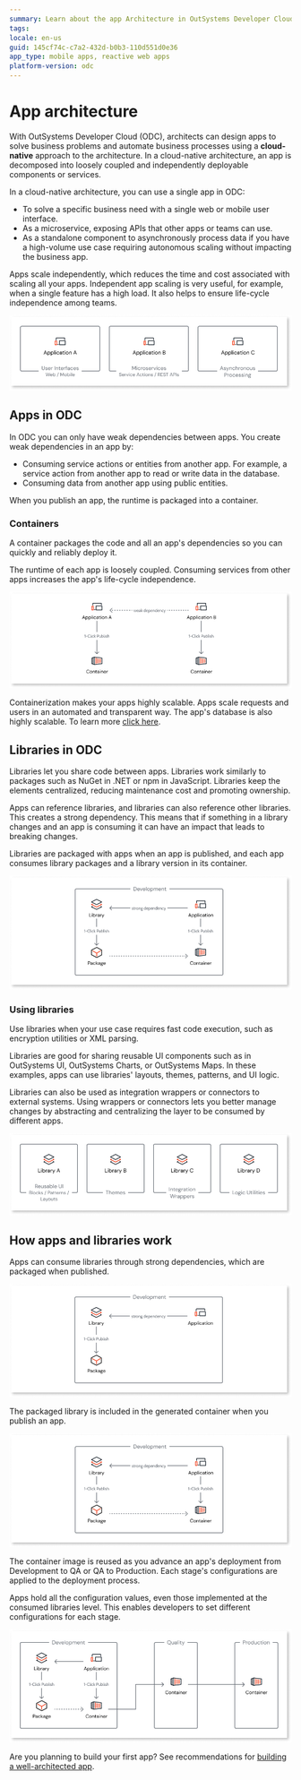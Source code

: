 ```yaml
---
summary: Learn about the app Architecture in OutSystems Developer Cloud (ODC)
tags: 
locale: en-us
guid: 145cf74c-c7a2-432d-b0b3-110d551d0e36
app_type: mobile apps, reactive web apps
platform-version: odc
---
```


# App architecture

With OutSystems Developer Cloud (ODC), architects can design apps to solve business problems and automate business processes using a **cloud-native** approach to the architecture. In a cloud-native architecture, an app is decomposed into loosely coupled and independently deployable components or services.

In a cloud-native architecture, you can use a single app in ODC:

* To solve a specific business need with a single web or mobile user interface. 
* As a microservice, exposing APIs that other apps or teams can use.
* As a standalone component to asynchronously process data if you have a high-volume use case requiring autonomous scaling without impacting the business app.

Apps scale independently, which reduces the time and cost associated with scaling all your apps. Independent app scaling is very useful, for example, when a single feature has a high load. It also helps to ensure life-cycle independence among teams.

!["Different ways of building apps with ODC"](images/app-architecture-diag.png)

## Apps in ODC

In ODC you can only have weak dependencies between apps. You create weak dependencies in an app by:

* Consuming service actions or entities from another app. For example, a service action from another app to read or write data in the database.
* Consuming  data from another app using public entities.

When you publish an app, the runtime is packaged into a container.

### Containers

A container packages the code and all an app's dependencies so you can quickly and reliably deploy it.

The runtime of each app is loosely coupled. Consuming services from other apps increases the app's life-cycle independence.

!["How apps work in ODC](images/containers-diag.png)

Containerization makes your apps highly scalable. Apps scale requests and users in an automated and transparent way. The app's database is also highly scalable. To learn more [click here](../../architecture/intro.md#auto-scaling-1).

## Libraries in ODC

Libraries let you share code between apps. Libraries work similarly to packages such as NuGet in .NET or npm in JavaScript. Libraries keep the elements centralized, reducing maintenance cost and promoting ownership.

Apps can reference libraries, and libraries can also reference other libraries. This creates a strong dependency. This means that if something in a library changes and an app is consuming it can have an impact that leads to breaking changes.

Libraries are packaged with apps when an app is published, and each app consumes library packages and a library version in its container.

!["Libraries in ODC"](images/libraries-odc-diag.png)

### Using libraries

Use libraries when your use case requires fast code execution, such as encryption utilities or XML parsing.

Libraries are good for sharing reusable UI components such as in OutSystems UI, OutSystems Charts, or OutSystems Maps. In these examples, apps can use libraries' layouts, themes, patterns, and UI logic.

Libraries can also be used as integration wrappers or connectors to external systems. Using wrappers or connectors lets you better manage changes by abstracting and centralizing the layer to be consumed by different apps.

!["When to use libraries in ODC"](images/libraries-diag.png)

## How apps and libraries work

Apps can consume libraries through strong dependencies, which are packaged when published.

!["Apps consume libraries through strong dependencies"](images/app-consuming-library-diag.png)

The packaged library is included in the generated container when you publish an app.

!["Library is included in the generated container"](images/how-libraries-work-diag.png)

The container image is reused as you advance an app's deployment from Development to QA or QA to Production. Each stage's configurations are applied to the deployment process.

Apps hold all the configuration values, even those implemented at the consumed libraries level. This enables developers to set different configurations for each stage.

!["Configurations are applied to the deployment process"](images/deployment-process-diag.png)

Are you planning to build your first app? See recommendations for [building a well-architected app](recommended-architecture.md).
